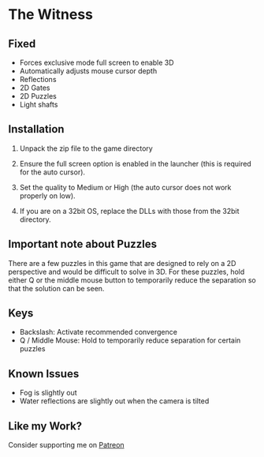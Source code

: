 The Witness
===========

Fixed
-----
- Forces exclusive mode full screen to enable 3D
- Automatically adjusts mouse cursor depth
- Reflections
- 2D Gates
- 2D Puzzles
- Light shafts

Installation
------------
1. Unpack the zip file to the game directory

2. Ensure the full screen option is enabled in the launcher (this is required
   for the auto cursor).

3. Set the quality to Medium or High (the auto cursor does not work properly on
   low).

4. If you are on a 32bit OS, replace the DLLs with those from the 32bit
   directory.

Important note about Puzzles
----------------------------
There are a few puzzles in this game that are designed to rely on a 2D
perspective and would be difficult to solve in 3D. For these puzzles, hold
either Q or the middle mouse button to temporarily reduce the separation so
that the solution can be seen.

Keys
----
- Backslash: Activate recommended convergence
- Q / Middle Mouse: Hold to temporarily reduce separation for certain puzzles

Known Issues
------------
- Fog is slightly out
- Water reflections are slightly out when the camera is tilted

Like my Work?
-------------
Consider supporting me on [Patreon](https://www.patreon.com/DarkStarSword)
